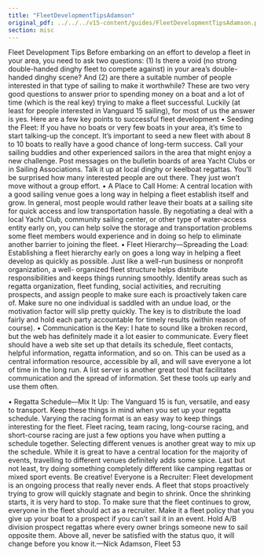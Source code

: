 ```yaml
---
title: "FleetDevelopmentTipsAdamson"
original_pdf: ../../../v15-content/guides/FleetDevelopmentTipsAdamson.pdf
section: misc
---
```


Fleet Development Tips
Before embarking on an effort to develop a fleet in your area, you need to ask two
questions: (1) Is there a void (no strong double-handed dinghy fleet to compete against) in
your area’s double-handed dinghy scene? And (2) are there a suitable number of people
interested in that type of sailing to make it worthwhile? These are two very good questions
to answer prior to spending money on a boat and a lot of time (which is the real key) trying
to make a fleet successful. Luckily (at least for people interested in Vanguard 15 sailing),
for most of us the answer is yes. Here are a few key points to successful fleet
development
• Seeding the Fleet:
If you have no boats or very few boats in your area, it’s time to start talking-up the
concept. It’s important to seed a new fleet with about 8 to 10 boats to really have a good
chance of long-term success. Call your sailing buddies and other experienced sailors in
the area that might enjoy a new challenge. Post messages on the bulletin boards of area
Yacht Clubs or in Sailing Associations. Talk it up at local dinghy or keelboat regattas.
You’ll be surprised how many interested people are out there. They just won’t move
without a group effort.
• A Place to Call Home:
A central location with a good sailing venue goes a long way in helping a fleet establish
itself and grow. In general, most people would rather leave their boats at a sailing site for
quick access and low transportation hassle. By negotiating a deal with a local Yacht Club,
community sailing center, or other type of water-access entity early on, you can help solve
the storage and transportation problems some fleet members would experience and in
doing so help to eliminate another barrier to joining the fleet.
• Fleet Hierarchy—Spreading the Load:
Establishing a fleet hierarchy early on goes a long way in helping a fleet develop as
quickly as possible. Just like a well-run business or nonprofit organization, a well-
organized fleet structure helps distribute responsibilities and keeps things running
smoothly. Identify areas such as regatta organization, fleet funding, social activities, and
recruiting prospects, and assign people to make sure each is proactively taken care of.
Make sure no one individual is saddled with an undue load, or the motivation factor will
slip pretty quickly. The key is to distribute the load fairly and hold each party accountable
for timely results (within reason of course).
• Communication is the Key:
I hate to sound like a broken record, but the web has definitely made it a lot easier to
communicate. Every fleet should have a web site set up that details its schedule, fleet
contacts, helpful information, regatta information, and so on. This can be used as a central
information resource, accessible by all, and will save everyone a lot of time in the long run.
A list server is another great tool that facilitates communication and the spread of
information. Set these tools up early and use them often.

• Regatta Schedule—Mix It Up:
The Vanguard 15 is fun, versatile, and easy to transport. Keep these things in mind when
you set up your regatta schedule. Varying the racing format is an easy way to keep things
interesting for the fleet. Fleet racing, team racing, long-course racing, and short-course
racing are just a few options you have when putting a schedule together. Selecting
different venues is another great way to mix up the schedule. While it is great to have a
central location for the majority of events, travelling to different venues definitely adds
some spice. Last but not least, try doing something completely different like camping
regattas or mixed sport events. Be creative!
Everyone is a Recruiter:
Fleet development is an ongoing process that really never ends. A fleet that stops
proactively trying to grow will quickly stagnate and begin to shrink. Once the shrinking
starts, it is very hard to stop. To make sure that the fleet continues to grow, everyone in
the fleet should act as a recruiter. Make it a fleet policy that you give up your boat to a
prospect if you can’t sail it in an event. Hold A/B division prospect regattas where every
owner brings someone new to sail opposite them. Above all, never be satisfied with the
status quo, it will change before you know it.—Nick Adamson, Fleet 53

